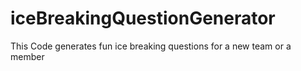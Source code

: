 # iceBreakingQuestionGenerator
This Code generates fun ice breaking questions for a new team or a member
